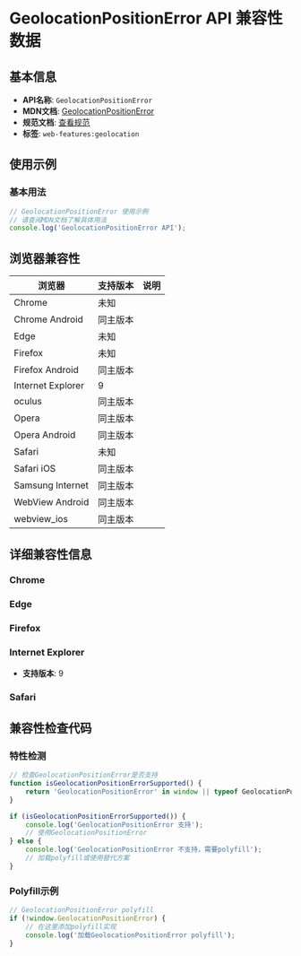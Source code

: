 # GeolocationPositionError API 兼容性数据

## 基本信息

- **API名称**: `GeolocationPositionError`
- **MDN文档**: [GeolocationPositionError](https://developer.mozilla.org/docs/Web/API/GeolocationPositionError)
- **规范文档**: [查看规范](https://w3c.github.io/geolocation/#position_error_interface)
- **标签**: `web-features:geolocation`

## 使用示例

### 基本用法

```javascript
// GeolocationPositionError 使用示例
// 请查阅MDN文档了解具体用法
console.log('GeolocationPositionError API');
```

## 浏览器兼容性

| 浏览器 | 支持版本 | 说明 |
|--------|----------|------|
| Chrome | 未知 |  |
| Chrome Android | 同主版本 |  |
| Edge | 未知 |  |
| Firefox | 未知 |  |
| Firefox Android | 同主版本 |  |
| Internet Explorer | 9 |  |
| oculus | 同主版本 |  |
| Opera | 同主版本 |  |
| Opera Android | 同主版本 |  |
| Safari | 未知 |  |
| Safari iOS | 同主版本 |  |
| Samsung Internet | 同主版本 |  |
| WebView Android | 同主版本 |  |
| webview_ios | 同主版本 |  |

## 详细兼容性信息

### Chrome


### Edge


### Firefox


### Internet Explorer

- **支持版本**: 9

### Safari


## 兼容性检查代码

### 特性检测

```javascript
// 检查GeolocationPositionError是否支持
function isGeolocationPositionErrorSupported() {
    return 'GeolocationPositionError' in window || typeof GeolocationPositionError !== 'undefined';
}

if (isGeolocationPositionErrorSupported()) {
    console.log('GeolocationPositionError 支持');
    // 使用GeolocationPositionError
} else {
    console.log('GeolocationPositionError 不支持，需要polyfill');
    // 加载polyfill或使用替代方案
}
```

### Polyfill示例

```javascript
// GeolocationPositionError polyfill
if (!window.GeolocationPositionError) {
    // 在这里添加polyfill实现
    console.log('加载GeolocationPositionError polyfill');
}
```

